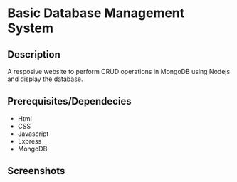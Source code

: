 # Basic Database Management System

## Description

A resposive website to perform CRUD operations in MongoDB using Nodejs and display the database.

## Prerequisites/Dependecies

- Html
- CSS
- Javascript
- Express
- MongoDB

## Screenshots
